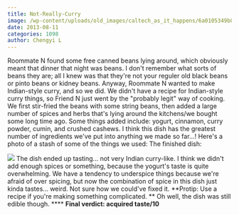 ```yaml
---
title: Not-Really-Curry
image: /wp-content/uploads/old_images/caltech_as_it_happens/6a0105349b8251970b0191048d184b970c.jpg
date: 2013-08-11
categories: 1098
author: Chengyi L
---
```


Roommate N found some free canned beans lying around, which obviously meant that dinner that night was beans. I don't remember what sorts of beans they are; all I knew was that they're not your reguler old black beans or pinto beans or kidney beans. Anyway, Roommate N wanted to make Indian-style curry, and so we did. 
We didn't have a recipe for Indian-style curry things, so Friend N just went by the "probably legit" way of cooking. We first stir-fried the beans with some string beans, then added a large number of spices and herbs that's lying around the kitchens/we bought some long time ago. Some things added include: yogurt, cinnamon, curry powder, cumin, and crushed cashews. I think this dish has the greatest number of ingredients we've put into anything we made so far...!
Here's a photo of a stash of some of the things we used: 
The finished dish:

![](/old_images/caltech_as_it_happens/6a0105349b8251970b0192ac567d2b970d.jpg)
The dish ended up tasting... not very Indian curry-like. I think we 
didn't add enough spices or something, because the yogurt's taste is quite overwhelming. We have a tendency to underspice 
things because we're afraid of over spicing, but now the combination of spice in this dish just kinda tastes... weird. Not sure how we could've fixed it. 
**Protip: Use a recipe if you're making something complicated. **
Oh well, the dish was still edible though. ****
**Final verdict: acquired taste/10**
